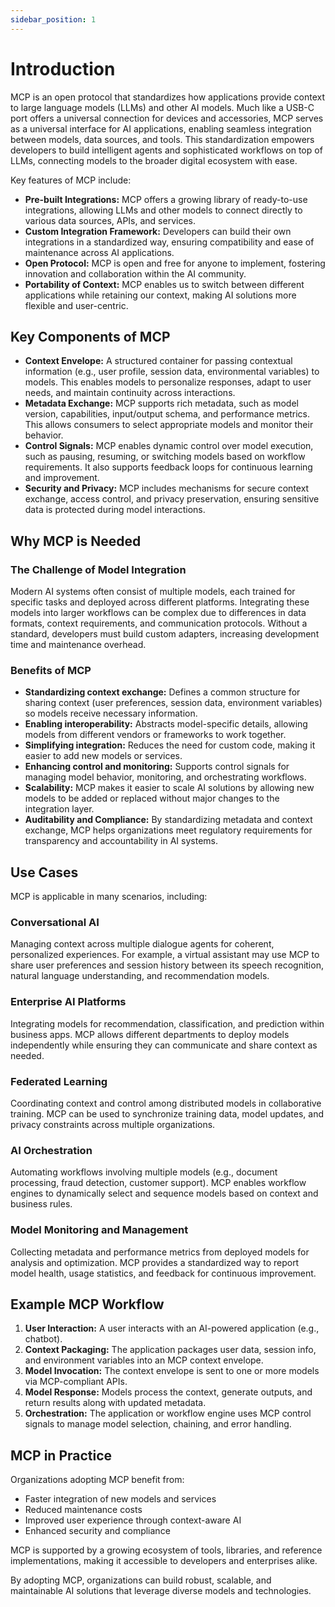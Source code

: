 ```yaml
---
sidebar_position: 1
---
```


# Introduction

MCP is an open protocol that standardizes how applications provide context to large language models (LLMs) and other AI models. Much like a USB-C port offers a universal connection for devices and accessories, MCP serves as a universal interface for AI applications, enabling seamless integration between models, data sources, and tools. This standardization empowers developers to build intelligent agents and sophisticated workflows on top of LLMs, connecting models to the broader digital ecosystem with ease.

Key features of MCP include:

- **Pre-built Integrations:** MCP offers a growing library of ready-to-use integrations, allowing LLMs and other models to connect directly to various data sources, APIs, and services.
- **Custom Integration Framework:** Developers can build their own integrations in a standardized way, ensuring compatibility and ease of maintenance across AI applications.
- **Open Protocol:** MCP is open and free for anyone to implement, fostering innovation and collaboration within the AI community.
- **Portability of Context:** MCP enables us to switch between different applications while retaining our context, making AI solutions more flexible and user-centric.

## Key Components of MCP

- **Context Envelope:** A structured container for passing contextual information (e.g., user profile, session data, environmental variables) to models. This enables models to personalize responses, adapt to user needs, and maintain continuity across interactions.
- **Metadata Exchange:** MCP supports rich metadata, such as model version, capabilities, input/output schema, and performance metrics. This allows consumers to select appropriate models and monitor their behavior.
- **Control Signals:** MCP enables dynamic control over model execution, such as pausing, resuming, or switching models based on workflow requirements. It also supports feedback loops for continuous learning and improvement.
- **Security and Privacy:** MCP includes mechanisms for secure context exchange, access control, and privacy preservation, ensuring sensitive data is protected during model interactions.

## Why MCP is Needed

### The Challenge of Model Integration

Modern AI systems often consist of multiple models, each trained for specific tasks and deployed across different platforms. Integrating these models into larger workflows can be complex due to differences in data formats, context requirements, and communication protocols. Without a standard, developers must build custom adapters, increasing development time and maintenance overhead.

### Benefits of MCP

- **Standardizing context exchange:** Defines a common structure for sharing context (user preferences, session data, environment variables) so models receive necessary information.
- **Enabling interoperability:** Abstracts model-specific details, allowing models from different vendors or frameworks to work together.
- **Simplifying integration:** Reduces the need for custom code, making it easier to add new models or services.
- **Enhancing control and monitoring:** Supports control signals for managing model behavior, monitoring, and orchestrating workflows.
- **Scalability:** MCP makes it easier to scale AI solutions by allowing new models to be added or replaced without major changes to the integration layer.
- **Auditability and Compliance:** By standardizing metadata and context exchange, MCP helps organizations meet regulatory requirements for transparency and accountability in AI systems.

## Use Cases

MCP is applicable in many scenarios, including:

### Conversational AI

Managing context across multiple dialogue agents for coherent, personalized experiences. For example, a virtual assistant may use MCP to share user preferences and session history between its speech recognition, natural language understanding, and recommendation models.

### Enterprise AI Platforms

Integrating models for recommendation, classification, and prediction within business apps. MCP allows different departments to deploy models independently while ensuring they can communicate and share context as needed.

### Federated Learning

Coordinating context and control among distributed models in collaborative training. MCP can be used to synchronize training data, model updates, and privacy constraints across multiple organizations.

### AI Orchestration

Automating workflows involving multiple models (e.g., document processing, fraud detection, customer support). MCP enables workflow engines to dynamically select and sequence models based on context and business rules.

### Model Monitoring and Management

Collecting metadata and performance metrics from deployed models for analysis and optimization. MCP provides a standardized way to report model health, usage statistics, and feedback for continuous improvement.

## Example MCP Workflow

1. **User Interaction:** A user interacts with an AI-powered application (e.g., chatbot).
2. **Context Packaging:** The application packages user data, session info, and environment variables into an MCP context envelope.
3. **Model Invocation:** The context envelope is sent to one or more models via MCP-compliant APIs.
4. **Model Response:** Models process the context, generate outputs, and return results along with updated metadata.
5. **Orchestration:** The application or workflow engine uses MCP control signals to manage model selection, chaining, and error handling.

## MCP in Practice

Organizations adopting MCP benefit from:

- Faster integration of new models and services
- Reduced maintenance costs
- Improved user experience through context-aware AI
- Enhanced security and compliance

MCP is supported by a growing ecosystem of tools, libraries, and reference implementations, making it accessible to developers and enterprises alike.

By adopting MCP, organizations can build robust, scalable, and maintainable AI solutions that leverage diverse models and technologies.
